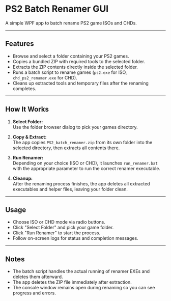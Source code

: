 
# PS2 Batch Renamer GUI

A simple WPF app to batch rename PS2 game ISOs and CHDs.

---

## Features

- Browse and select a folder containing your PS2 games.
- Copies a bundled ZIP with required tools to the selected folder.
- Extracts the ZIP contents directly inside the selected folder.
- Runs a batch script to rename games (`ps2.exe` for ISO, `chd_ps2_renamer.exe` for CHD).
- Cleans up extracted tools and temporary files after the renaming completes.

---

## How It Works

1. **Select Folder:**  
   Use the folder browser dialog to pick your games directory.

2. **Copy & Extract:**  
   The app copies `PS2_batch_renamer.zip` from its own folder into the selected directory, then extracts all contents there.

3. **Run Renamer:**  
   Depending on your choice (ISO or CHD), it launches `run_renamer.bat` with the appropriate parameter to run the correct renamer executable.

4. **Cleanup:**  
   After the renaming process finishes, the app deletes all extracted executables and helper files, leaving your folder clean.

---

## Usage

- Choose ISO or CHD mode via radio buttons.
- Click "Select Folder" and pick your game folder.
- Click "Run Renamer" to start the process.
- Follow on-screen logs for status and completion messages.

---

## Notes

- The batch script handles the actual running of renamer EXEs and deletes them afterward.
- The app deletes the ZIP file immediately after extraction.
- The console window remains open during renaming so you can see progress and errors.
